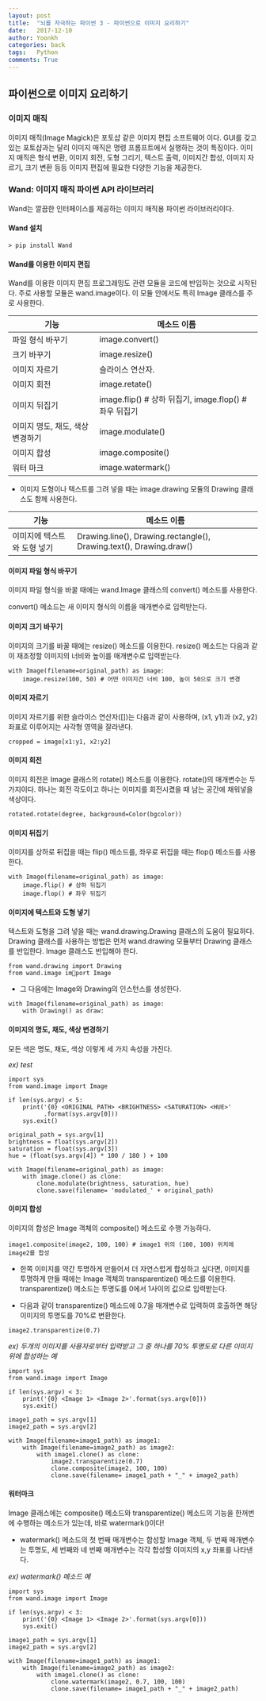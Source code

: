 ```yaml
---
layout: post
title:  "뇌를 자극하는 파이썬 3 - 파이썬으로 이미지 요리하기"
date:   2017-12-10
author: Yoonkh
categories: back
tags:	Python
comments: True
---
```


## 파이썬으로 이미지 요리하기

### 이미지 매직

이미지 매직(Image Magick)은 포토샵 같은 이미지 편집 소프트웨어 이다. GUI를 갖고 있는 포토샵과는 달리 이미지 매직은 명령 프롬프트에서 실행하는 것이 특징이다. 이미지 매직은 형식 변환, 이미지 회전, 도형 그리기, 텍스트 출력, 이미지간 합성, 이미지 자르기, 크기 변환 등등 이미지 편집에 필요한 다양한 기능을 제공한다. 

### Wand: 이미지 매직 파이썬 API 라이브러리

Wand는 깔끔한 인터페이스를 제공하는 이미지 매직용 파이썬 라이브러리이다.

#### Wand 설치 

```
> pip install Wand
```

#### Wand를 이용한 이미지 편집

Wand를 이용한 이미지 편집 프로그래밍도 관련 모듈을 코드에 반입하는 것으로 시작된다. 주로 사용할 모듈은 wand.image이다. 이 모듈 안에서도 특히 Image 클래스를 주로 사용한다.


| **기능**  | **메소드 이름**  |
|---|---|
| 파일 형식 바꾸기  | image.convert()  |
| 크기 바꾸기  | image.resize()  |
| 이미지 자르기  | 슬라이스 연산자.  |
| 이미지 회전  | image.retate()  |
| 이미지 뒤집기  | image.flip() # 상하 뒤집기, image.flop() # 좌우 뒤집기  |
| 이미지 명도, 채도, 색상 변경하기  | image.modulate()  |
| 이미지 합성  | image.composite()  |
| 워터 마크  | image.watermark()  |

- 이미지 도형이나 텍스트를 그려 넣을 때는 image.drawing 모듈의 Drawing 클래스도 함께 사용한다.

| **기능**  | **메소드 이름**  |
|---|---|
| 이미지에 텍스트와 도형 넣기  | Drawing.line(), Drawing.rectangle(), Drawing.text(), Drawing.draw()  |

#### 이미지 파일 형식 바꾸기

이미지 파일 형식을 바꿀 때에는 wand.Image 클래스의 convert() 메소드를 사용한다.

convert() 메소드는 새 이미지 형식의 이름을 매개변수로 입력받는다. 

#### 이미지 크기 바꾸기

이미지의 크기를 바꿀 때에는 resize() 메소드를 이용한다. resize() 메소드는 다음과 같이 재조정할 이미지의 너비와 높이를 매개변수로 입력받는다.

```
with Image(filename=original_path) as image:
	image.resize(100, 50) # 어떤 이미지건 너비 100, 높이 50으로 크기 변경
```

#### 이미지 자르기

이미지 자르기를 위한 슬라이스 연산자([])는 다음과 같이 사용하며, (x1, y1)과 (x2, y2) 좌표로 이루어지는 사각형 영역을 잘라낸다. 

```
cropped = image[x1:y1, x2:y2]
```

#### 이미지 회전 

이미지 회전은 Image 클래스의 rotate() 메소드를 이용한다. rotate()의 매개변수는 두 가지이다. 하나는 회전 각도이고 하나는 이미지를 회전시켰을 때 남는 공간에 채워넣을 색상이다.

```
rotated.rotate(degree, background=Color(bgcolor))
```

#### 이미지 뒤집기

이미지를 상하로 뒤집을 때는 flip() 메소드를, 좌우로 뒤집을 때는 flop() 메소드를 사용한다. 

```
with Image(filename=original_path) as image:
	image.flip() # 상하 뒤집기
	image.flop() # 좌우 뒤집기
```

#### 이미지에 텍스트와 도형 넣기

텍스트와 도형을 그려 넣을 때는 wand.drawing.Drawing 클래스의 도움이 필요하다. Drawing 클래스를 사용하는 방법은 먼저 wand.drawing 모듈부터 Drawing 클래스를 반입한다. Image 클래스도 반입해야 한다.

```
from wand.drawing import Drawing
from wand.image import Image
```

- 그 다음에는 Image와 Drawing의 인스턴스를 생성한다.

```
with Image(filename=original_path) as image:
	with Drawing() as draw:
```

#### 이미지의 명도, 채도, 색상 변경하기

모든 색은 명도, 채도, 색상 이렇게 세 가지 속성을 가진다.

*ex) test*


```
import sys
from wand.image import Image

if len(sys.argv) < 5:
    print('{0} <ORIGINAL PATH> <BRIGHTNESS> <SATURATION> <HUE>'
          .format(sys.argv[0]))
    sys.exit()

original_path = sys.argv[1]
brightness = float(sys.argv[2])
saturation = float(sys.argv[3])
hue = (float(sys.argv[4]) * 100 / 180 ) + 100 

with Image(filename=original_path) as image:
    with image.clone() as clone:
        clone.modulate(brightness, saturation, hue) 
        clone.save(filename= 'modulated_' + original_path)
```

#### 이미지 합성

이미지의 합성은 Image 객체의 composite() 메소드로 수행 가능하다. 

```
image1.composite(image2, 100, 100) # image1 위의 (100, 100) 위치에 image2를 합성
```

- 한쪽 이미지를 약간 투명하게 만들어서 더 자연스럽게 합성하고 싶다면, 이미지를 투명하게 만들 때에는 Image 객체의 transparentize() 메소드를 이용한다. transparentize() 메소드는 투명도를 0에서 1사이의 값으로 입력받는다.

- 다음과 같이 transparentize() 메소드에 0.7을 매개변수로 입력하여 호출하면 해당 이미지의 투명도를 70%로 변환한다.

```
image2.transparentize(0.7)
```

*ex) 두개의 이미지를 사용자로부터 입력받고 그 중 하나를 70% 투명도로 다른 이미지 위에 합성하는 예*

```
import sys
from wand.image import Image

if len(sys.argv) < 3:
    print('{0} <Image 1> <Image 2>'.format(sys.argv[0]))
    sys.exit()

image1_path = sys.argv[1]
image2_path = sys.argv[2]

with Image(filename=image1_path) as image1:
    with Image(filename=image2_path) as image2:
        with image1.clone() as clone:
            image2.transparentize(0.7)
            clone.composite(image2, 100, 100)
            clone.save(filename= image1_path + "_" + image2_path)
```

#### 워터마크

Image 클래스에는 composite() 메소드와 transparentize() 메소드의 기능을 한꺼번에 수행하는 메소드가 있는데, 바로 watermark()이다!

- watermark() 메소드의 첫 번째 매개변수는 합성할 Image 객체, 두 번째 매개변수는 투명도, 세 번째와 네 번째 매개변수는 각각 합성할 이미지의 x,y 좌표를 나타낸다.

*ex) watermark() 메소드 예*

```
import sys
from wand.image import Image

if len(sys.argv) < 3:
    print('{0} <Image 1> <Image 2>'.format(sys.argv[0]))
    sys.exit()

image1_path = sys.argv[1]
image2_path = sys.argv[2]

with Image(filename=image1_path) as image1:
    with Image(filename=image2_path) as image2:
        with image1.clone() as clone:
            clone.watermark(image2, 0.7, 100, 100)
            clone.save(filename= image1_path + "_" + image2_path)
```
